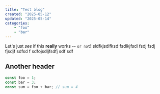 ```yaml
---
title: "Test blog"
created: "2025-05-12"
updated: "2025-05-14"
categories:
    - "foo"
    - "bar"
---
```


Let's just *see* if this **really** works -- `or not`! sldfkjsdlfksd fsdlkjfsdl fsdj fsdj fjsdjf sdfsd f sdfojsdljfsdfj sdf sdf

## Another header

```js
const foo = 1;
const bar = 3;
const sum = foo + bar; // sum = 4
```
